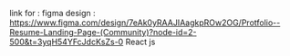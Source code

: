 link for : figma design : https://www.figma.com/design/7eAk0yRAAJIAagkpROw2OG/Protfolio--Resume-Landing-Page-(Community)?node-id=2-500&t=3yqH54YFcJdcKsZs-0
React js

